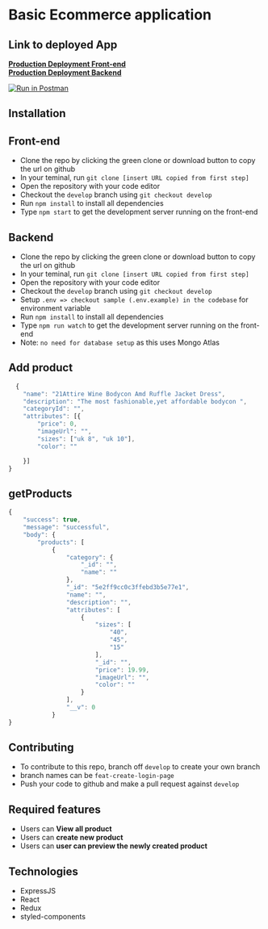 # Basic Ecommerce application

## Link to deployed App

**[Production Deployment Front-end](https://)** <br/>
**[Production Deployment Backend](https://)**

[![Run in Postman](https://run.pstmn.io/button.svg)](https://documenter.getpostman.com/view/6225879/SWTAAyBM)

## Installation

## Front-end

- Clone the repo by clicking the green clone or download button to copy the url on github
- In your teminal, run `git clone [insert URL copied from first step]`
- Open the repository with your code editor
- Checkout the `develop` branch using `git checkout develop`
- Run `npm install` to install all dependencies
- Type `npm start` to get the development server running on the front-end

## Backend

- Clone the repo by clicking the green clone or download button to copy the url on github
- In your teminal, run `git clone [insert URL copied from first step]`
- Open the repository with your code editor
- Checkout the `develop` branch using `git checkout develop`
- Setup `.env => checkout sample (.env.example) in the codebase` for environment variable
- Run `npm install` to install all dependencies
- Type `npm run watch` to get the development server running on the front-end
- Note: `no need for database setup` as this uses Mongo Atlas

## Add product

```js
  {
	"name": "21Attire Wine Bodycon Amd Ruffle Jacket Dress",
	"description": "The most fashionable,yet affordable bodycon ",
	"categoryId": "",
	"attributes": [{
		"price": 0,
		"imageUrl": "",
		"sizes": ["uk 8", "uk 10"],
		"color": ""

	}]
}
```

## getProducts

```js
{
    "success": true,
    "message": "successful",
    "body": {
        "products": [
            {
                "category": {
                    "_id": "",
                    "name": ""
                },
                "_id": "5e2ff9cc0c3ffebd3b5e77e1",
                "name": "",
                "description": "",
                "attributes": [
                    {
                        "sizes": [
                            "40",
                            "45",
                            "15"
                        ],
                        "_id": "",
                        "price": 19.99,
                        "imageUrl": "",
                        "color": ""
                    }
                ],
                "__v": 0
            }
}
```

## Contributing

- To contribute to this repo, branch off `develop` to create your own branch
- branch names can be `feat-create-login-page`
- Push your code to github and make a pull request against `develop`

## Required features

- Users can **View all product**
- Users can **create new product**
- Users can **user can preview the newly created product**

## Technologies

- ExpressJS
- React
- Redux
- styled-components
